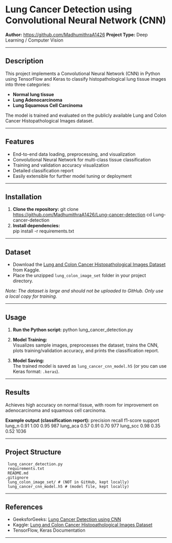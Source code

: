 # Lung Cancer Detection using Convolutional Neural Network (CNN)

**Author:** https://github.com/MadhumithraA1426
**Project Type:** Deep Learning / Computer Vision

---

## Description

This project implements a Convolutional Neural Network (CNN) in Python using TensorFlow and Keras to classify histopathological lung tissue images into three categories:
- **Normal lung tissue**
- **Lung Adenocarcinoma**
- **Lung Squamous Cell Carcinoma**

The model is trained and evaluated on the publicly available Lung and Colon Cancer Histopathological Images dataset.

---

## Features

- End-to-end data loading, preprocessing, and visualization
- Convolutional Neural Network for multi-class tissue classification
- Training and validation accuracy visualization
- Detailed classification report
- Easily extensible for further model tuning or deployment

---

## Installation

1. **Clone the repository:**
   git clone https://github.com/MadhumithraA1426/Lung-cancer-detection
   cd Lung-cancer-detection
2. **Install dependencies:**  
   pip install -r requirements.txt

---

## Dataset

- Download the [Lung and Colon Cancer Histopathological Images Dataset](https://www.kaggle.com/datasets/andrewmvd/lung-and-colon-cancer-histopathological-images) from Kaggle.
- Place the unzipped `lung_colon_image_set` folder in your project directory.

*Note: The dataset is large and should not be uploaded to GitHub. Only use a local copy for training.*

---

## Usage

1. **Run the Python script:**
     python lung_cancer_detection.py

2. **Model Training:**  
Visualizes sample images, preprocesses the dataset, trains the CNN, plots training/validation accuracy, and prints the classification report.

3. **Model Saving:**  
The trained model is saved as `lung_cancer_cnn_model.h5` (or you can use Keras format: `.keras`).

---

## Results

Achieves high accuracy on normal tissue, with room for improvement on adenocarcinoma and squamous cell carcinoma.

**Example output (classification report):**
      precision recall f1-score support
      lung_n 0.91 1.00 0.95 987
      lung_aca 0.57 0.91 0.70 977
      lung_scc 0.98 0.35 0.52 1036

---

## Project Structure
     lung_cancer_detection.py
     requirements.txt
     README.md
    .gitignore
     lung_colon_image_set/ # (NOT in GitHub, kept locally)
     lung_cancer_cnn_model.h5 # (model file, kept locally)

---

## References

- GeeksforGeeks: [Lung Cancer Detection using CNN](https://www.geeksforgeeks.org/deep-learning/lung-cancer-detection-using-convolutional-neural-network-cnn/)
- Kaggle: [Lung and Colon Cancer Histopathological Images Dataset](https://www.kaggle.com/datasets/andrewmvd/lung-and-colon-cancer-histopathological-images)
- TensorFlow, Keras Documentation

---

